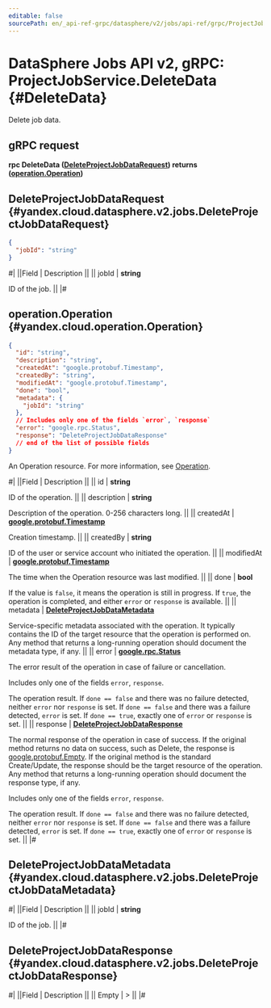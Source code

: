 ```yaml
---
editable: false
sourcePath: en/_api-ref-grpc/datasphere/v2/jobs/api-ref/grpc/ProjectJob/deleteData.md
---
```


# DataSphere Jobs API v2, gRPC: ProjectJobService.DeleteData {#DeleteData}

Delete job data.

## gRPC request

**rpc DeleteData ([DeleteProjectJobDataRequest](#yandex.cloud.datasphere.v2.jobs.DeleteProjectJobDataRequest)) returns ([operation.Operation](#yandex.cloud.operation.Operation))**

## DeleteProjectJobDataRequest {#yandex.cloud.datasphere.v2.jobs.DeleteProjectJobDataRequest}

```json
{
  "jobId": "string"
}
```

#|
||Field | Description ||
|| jobId | **string**

ID of the job. ||
|#

## operation.Operation {#yandex.cloud.operation.Operation}

```json
{
  "id": "string",
  "description": "string",
  "createdAt": "google.protobuf.Timestamp",
  "createdBy": "string",
  "modifiedAt": "google.protobuf.Timestamp",
  "done": "bool",
  "metadata": {
    "jobId": "string"
  },
  // Includes only one of the fields `error`, `response`
  "error": "google.rpc.Status",
  "response": "DeleteProjectJobDataResponse"
  // end of the list of possible fields
}
```

An Operation resource. For more information, see [Operation](/docs/api-design-guide/concepts/operation).

#|
||Field | Description ||
|| id | **string**

ID of the operation. ||
|| description | **string**

Description of the operation. 0-256 characters long. ||
|| createdAt | **[google.protobuf.Timestamp](https://developers.google.com/protocol-buffers/docs/reference/google.protobuf#timestamp)**

Creation timestamp. ||
|| createdBy | **string**

ID of the user or service account who initiated the operation. ||
|| modifiedAt | **[google.protobuf.Timestamp](https://developers.google.com/protocol-buffers/docs/reference/google.protobuf#timestamp)**

The time when the Operation resource was last modified. ||
|| done | **bool**

If the value is `false`, it means the operation is still in progress.
If `true`, the operation is completed, and either `error` or `response` is available. ||
|| metadata | **[DeleteProjectJobDataMetadata](#yandex.cloud.datasphere.v2.jobs.DeleteProjectJobDataMetadata)**

Service-specific metadata associated with the operation.
It typically contains the ID of the target resource that the operation is performed on.
Any method that returns a long-running operation should document the metadata type, if any. ||
|| error | **[google.rpc.Status](https://cloud.google.com/tasks/docs/reference/rpc/google.rpc#status)**

The error result of the operation in case of failure or cancellation.

Includes only one of the fields `error`, `response`.

The operation result.
If `done == false` and there was no failure detected, neither `error` nor `response` is set.
If `done == false` and there was a failure detected, `error` is set.
If `done == true`, exactly one of `error` or `response` is set. ||
|| response | **[DeleteProjectJobDataResponse](#yandex.cloud.datasphere.v2.jobs.DeleteProjectJobDataResponse)**

The normal response of the operation in case of success.
If the original method returns no data on success, such as Delete,
the response is [google.protobuf.Empty](https://developers.google.com/protocol-buffers/docs/reference/google.protobuf#google.protobuf.Empty).
If the original method is the standard Create/Update,
the response should be the target resource of the operation.
Any method that returns a long-running operation should document the response type, if any.

Includes only one of the fields `error`, `response`.

The operation result.
If `done == false` and there was no failure detected, neither `error` nor `response` is set.
If `done == false` and there was a failure detected, `error` is set.
If `done == true`, exactly one of `error` or `response` is set. ||
|#

## DeleteProjectJobDataMetadata {#yandex.cloud.datasphere.v2.jobs.DeleteProjectJobDataMetadata}

#|
||Field | Description ||
|| jobId | **string**

ID of the job. ||
|#

## DeleteProjectJobDataResponse {#yandex.cloud.datasphere.v2.jobs.DeleteProjectJobDataResponse}

#|
||Field | Description ||
|| Empty | > ||
|#